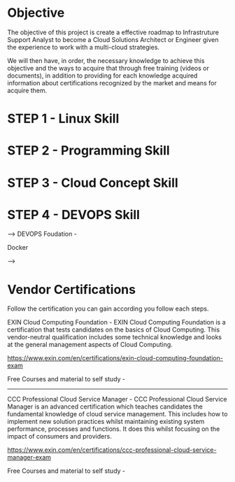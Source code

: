 # Objective


The objective of this project is create a effective roadmap to Infrastruture Support Analyst to become a Cloud Solutions Architect or Engineer given the experience to work  with a multi-cloud strategies.

We will then have, in order, the necessary knowledge to achieve this objective and the ways to acquire that through free training (videos or documents), in addition to providing for each knowledge acquired information about certifications recognized by the market and means for acquire them.


# STEP 1 - Linux Skill


# STEP 2 - Programming Skill


# STEP 3 - Cloud Concept Skill


# STEP 4 - DEVOPS Skill

--> DEVOPS Foudation - 

Docker



--> 

# Vendor Certifications 

Follow the certification you can gain according you follow each steps.

EXIN Cloud Computing Foundation - EXIN Cloud Computing Foundation is a certification that tests candidates on the basics of Cloud Computing. This vendor-neutral qualification includes some technical knowledge and looks at the general management aspects of Cloud Computing.

https://www.exin.com/en/certifications/exin-cloud-computing-foundation-exam

Free Courses and material to self study - 


----------------------------------------------------------------------------------------------------------------------------------------
CCC Professional Cloud Service Manager - CCC Professional Cloud Service Manager is an advanced certification which teaches candidates the fundamental knowledge of cloud service management. This includes how to implement new solution practices whilst maintaining existing system performance, processes and functions. It does this whilst focusing on the impact of consumers and providers.

https://www.exin.com/en/certifications/ccc-professional-cloud-service-manager-exam

Free Courses and material to self study - 

